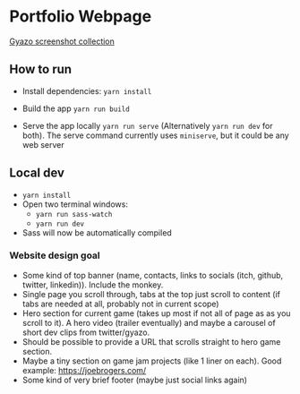 # Portfolio Webpage

[Gyazo screenshot collection](https://gyazo.com/collections/d6ab90211f5a3ce8d290b3e6dba60c2f)

## How to run

-   Install dependencies: `yarn install`

-   Build the app `yarn run build`

-   Serve the app locally `yarn run serve` (Alternatively `yarn run dev` for both). The serve command currently uses `miniserve`, but it could be any web server

## Local dev

-   `yarn install`
-   Open two terminal windows:
    -   `yarn run sass-watch`
    -   `yarn run dev`
-   Sass will now be automatically compiled

### Website design goal

-   Some kind of top banner (name, contacts, links to socials (itch, github, twitter, linkedin)). Include the monkey.
-   Single page you scroll through, tabs at the top just scroll to content (if tabs are needed at all, probably not in current scope)
-   Hero section for current game (takes up most if not all of page as as you scroll to it). A hero video (trailer eventually) and maybe a carousel of short dev clips from twitter/gyazo.
-   Should be possible to provide a URL that scrolls straight to hero game section.
-   Maybe a tiny section on game jam projects (like 1 liner on each). Good example: https://joebrogers.com/
-   Some kind of very brief footer (maybe just social links again)
